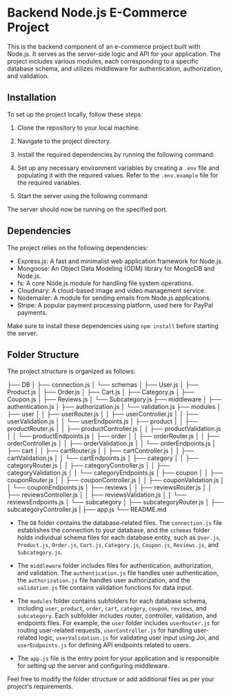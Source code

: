 # Backend Node.js E-Commerce Project

This is the backend component of an e-commerce project built with Node.js. It serves as the server-side logic and API for your application. The project includes various modules, each corresponding to a specific database schema, and utilizes middleware for authentication, authorization, and validation.

## Installation

To set up the project locally, follow these steps:

1. Clone the repository to your local machine.
2. Navigate to the project directory.
3. Install the required dependencies by running the following command:


4. Set up any necessary environment variables by creating a `.env` file and populating it with the required values. Refer to the `.env.example` file for the required variables.

5. Start the server using the following command:


The server should now be running on the specified port.

## Dependencies

The project relies on the following dependencies:

- Express.js: A fast and minimalist web application framework for Node.js.
- Mongoose: An Object Data Modeling (ODM) library for MongoDB and Node.js.
- fs: A core Node.js module for handling file system operations.
- Cloudinary: A cloud-based image and video management service.
- Nodemailer: A module for sending emails from Node.js applications.
- Stripe: A popular payment processing platform, used here for PayPal payments.

Make sure to install these dependencies using `npm install` before starting the server.

## Folder Structure

The project structure is organized as follows:

├── DB
│ ├── connection.js
│ └── schemas
│ ├── User.js
│ ├── Product.js
│ ├── Order.js
│ ├── Cart.js
│ ├── Category.js
│ ├── Coupon.js
│ ├── Reviews.js
│ └── Subcategory.js
├── middleware
│ ├── authentication.js
│ ├── authorization.js
│ └── validation.js
├── modules
│ ├── user
│ │ ├── userRouter.js
│ │ ├── userController.js
│ │ ├── userValidation.js
│ │ └── userEndpoints.js
│ ├── product
│ │ ├── productRouter.js
│ │ ├── productController.js
│ │ ├── productValidation.js
│ │ └── productEndpoints.js
│ ├── order
│ │ ├── orderRouter.js
│ │ ├── orderController.js
│ │ ├── orderValidation.js
│ │ └── orderEndpoints.js
│ ├── cart
│ │ ├── cartRouter.js
│ │ ├── cartController.js
│ │ ├── cartValidation.js
│ │ └── cartEndpoints.js
│ ├── category
│ │ ├── categoryRouter.js
│ │ ├── categoryController.js
│ │ ├── categoryValidation.js
│ │ └── categoryEndpoints.js
│ ├── coupon
│ │ ├── couponRouter.js
│ │ ├── couponController.js
│ │ ├── couponValidation.js
│ │ └── couponEndpoints.js
│ ├── reviews
│ │ ├── reviewsRouter.js
│ │ ├── reviewsController.js
│ │ ├── reviewsValidation.js
│ │ └── reviewsEndpoints.js
│ └── subcategory
│ ├── subcategoryRouter.js
│ ├── subcategoryController.js
| ├── app.js
└── README.md


- The `DB` folder contains the database-related files. The `connection.js` file establishes the connection to your database, and the `schemas` folder holds individual schema files for each database entity, such as `User.js`, `Product.js`, `Order.js`, `Cart.js`, `Category.js`, `Coupon.js`, `Reviews.js`, and `Subcategory.js`.

- The `middleware` folder includes files for authentication, authorization, and validation. The `authentication.js` file handles user authentication, the `authorization.js` file handles user authorization, and the `validation.js` file contains validation functions for data input.

- The `modules` folder contains subfolders for each database schema, including `user`, `product`, `order`, `cart`, `category`, `coupon`, `reviews`, and `subcategory`. Each subfolder includes router, controller, validation, and endpoints files. For example, the `user` folder includes `userRouter.js` for routing user-related requests, `userController.js` for handling user-related logic, `userValidation.js` for validating user input using Joi, and `userEndpoints.js` for defining API endpoints related to users.

- The `app.js` file is the entry point for your application and is responsible for setting up the server and configuring middleware.

Feel free to modify the folder structure or add additional files as per your project's requirements.







